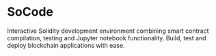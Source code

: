# SoCode
Interactive Solidity development environment combining smart contract compilation, testing and Jupyter notebook functionality.  Build, test and deploy blockchain applications with ease.
